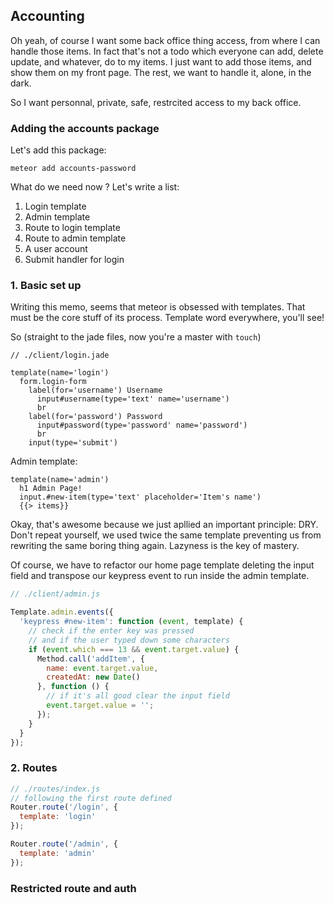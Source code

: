 Accounting
----------

Oh yeah, of course I want some back office thing access, from where I can handle those items. In fact that's not a todo which everyone can add, delete update, and whatever, do to my items. I just want to add those items, and show them on my front page. The rest, we want to handle it, alone, in the dark.

So I want personnal, private, safe, restrcited access to my back office.

### Adding the accounts package

Let's add this package:

```shell
meteor add accounts-password
```

What do we need now ? Let's write a list:
  1. Login template
  2. Admin template
  3. Route to login template
  4. Route to admin template
  5. A user account
  6. Submit handler for login



### 1. Basic set up

Writing this memo, seems that meteor is obsessed with templates. That must be the core stuff of its process. Template word everywhere, you'll see!

So (straight to the jade files, now you're a master with `touch`)
```jade
// ./client/login.jade

template(name='login')
  form.login-form
    label(for='username') Username
      input#username(type='text' name='username')
      br
    label(for='password') Password
      input#password(type='password' name='password')
      br
    input(type='submit')
```

Admin template:
```jade
template(name='admin')
  h1 Admin Page!
  input.#new-item(type='text' placeholder='Item's name')
  {{> items}}
```

Okay, that's awesome because we just apllied an important principle: DRY.
Don't repeat yourself, we used twice the same template preventing us from rewriting the same boring thing again.
Lazyness is the key of mastery.

Of course, we have to refactor our home page template deleting the input field and transpose our keypress event to run inside the admin template.

```js
// ./client/admin.js

Template.admin.events({
  'keypress #new-item': function (event, template) {
    // check if the enter key was pressed
    // and if the user typed down some characters
    if (event.which === 13 && event.target.value) {
      Method.call('addItem', {
        name: event.target.value,
        createdAt: new Date()
      }, function () {
        // if it's all good clear the input field
        event.target.value = '';
      });
    }
  }
});
```

### 2. Routes

```js
// ./routes/index.js
// following the first route defined
Router.route('/login', {
  template: 'login'
});

Router.route('/admin', {
  template: 'admin'
});
```

  ### Restricted route and auth





